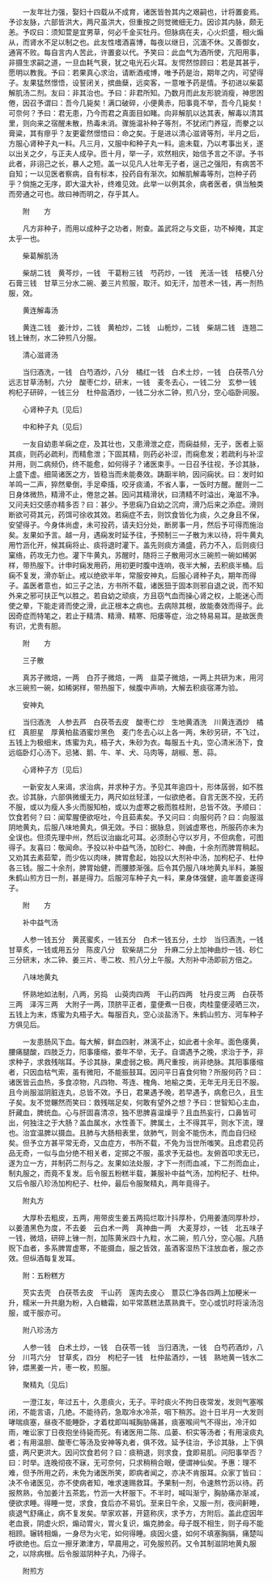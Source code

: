 <!-- { "loadSidebar": true } -->
　　一友年壮力强，娶妇十四载从不成育，诸医皆咎其内之艰嗣也，计将置妾焉。予诊友脉，六部皆洪大，两尺虽洪大，但重按之则觉微细无力。因诊其内脉，颇无恙。予叹曰：须知萱是宜男草，何必千金买牡丹。但脉病在夫，心火炽盛，相火煽从，而肾水不足以制之也。此友性嗜酒喜博，每夜以继日，沉湎不休。又善御女，通宵不败。每自言内人苦此，许置妾以代。予笑曰：此血气为酒所使，亢阳用事，非摄生求嗣之道，一旦血耗气衰，犹之电光石火耳。友愕然惊顾曰：若是其甚乎，愿明以教我。予曰：若果真心求治，请断酒戒博，唯予药是治，期年之内，可望得子。友果猛然憬悟，设誓闭关，摈曲蘖，远奕客，一意唯予药是情。予初进以柴葛解肌汤二剂。友曰：非其治也。予曰：非君所知。乃数月而此友形貌消瘦，神思困倦，因召予谓曰：吾今几毙矣！满口破碎，小便黄赤，阳事竟不举，吾今几毙矣！可奈何？予曰：君无患，乃今而君之真面目如睹。向非解肌以达其表，解毒以清其里，则向来之宿醒未散，热毒未消。骤施温补种子等剂，不犹闭门养寇，而豢之以膏粱，其有瘳乎？友更霍然憬悟曰：命之矣。于是进以清心滋肾等剂，半月之后，方服心肾种子丸一料。凡三月，又服中和种子丸一料。逾未载，乃以考事出关，遂以出关之夕，与正夫人成孕。匝十月，举一子，欢然相庆，始信予言之不谬。予书此者，非诩己之长，暴人之短。盖一以见凡人壮年无子者，逞己之强阳，有病苦不自知；一以见医者察病，自有标本，投药自有渐次。如解肌解毒等剂，岂种子药乎？倘施之无序，即大温大补，终难见效。此举一以例其余，病者医者，俱当触类而旁通之可也。故曰神而明之，存乎其人。

　　附　　方

　　凡方非种子，而用以成种子之功者，附查。盖武将之与文臣，功不棹掩，其定太乎一也。

　　柴葛解肌汤

　　柴胡二钱　黄芩炒，一钱　干葛粉三钱　芍药炒，一钱　羌活一钱　桔梗八分　石膏三钱　甘草三分水二碗、姜三片煎服，取汗。如无汗，加苍术一钱，再一剂热服，效。

　　黄连解毒汤

　　黄连二钱　姜汁炒，二钱　黄柏炒，二钱　山栀炒，二钱　柴胡二钱　连翘二钱上锉剂，水二钟煎八分服。

　　清心滋肾汤

　　当归酒洗，一钱　白芍酒炒，八分　橘红一钱　白术土炒，一钱　白茯苓八分　远志甘草汤制，六分　酸枣仁炒，研末，一钱　麦冬去心，一钱二分　玄参一钱　枸杞子研碎，一钱三分　杜仲盐酒炒，一钱二分水二钟，煎八分，空心临卧间服。

　　心肾种子丸〔见后〕

　　中和种子丸〔见后〕

　　一友自幼患羊痫之症，及其壮也，又患滑泄之症，而痫益频，无子，医者上驱其痰，则药必疏利，而精愈泄；下固其精，则药必补涩，而痫愈发；若疏利与补涩并用，则二病频仍，终不能愈，如何得子？诸医束手。一日召予往视，予诊其脉，上盛下虚。细简诸医之方，皆稳当而未能奏效。踌蹰半晌，因问痫状。曰：发时如羊鸣一二声，猝然晕倒，手足牵搐，咬牙痰涌，不省人事，一饭时方醒。醒则一二日身体微热，精滑不止，倦怠之甚。因问其精滑状，曰清精不时溢出，淹滋不净。又问夫妇交感亦精多否？曰：甚少。予思痫乃自幼之沉疴，滑乃后来之添症。滑则断欲可荷其元，药饵可徐收其效。若痫症不去，则饮食皆化为痰，久之身且不保，安望得子。今身体尚虚，未可投药，请夫妇分处，断房事一月，然后予可得而施治矣。友果如予言。越一月，遇痫发时延予往，予预制三一子散为末以待，将牛黄丸用竹沥化开，候其痫将止、痰将退时灌下。盖先则痰方涌盛，药力不入，后则痰归窠络，药攻无力也。灌下牛黄丸，苏醒时，随将三子散用河水三碗煎一碗如稀粥样，带热服下。计申时痫发用药，用初更时腹中连响，夜半大解，去积痰半桶。后痫不复发，滑亦斩止。戒以绝欲半年，常服安神丸，后服心肾种子丸，期年而得子。盖医者意也，如三子之法，方书所不载，诸医狃于固本则邪自退之说，而不知外来之邪可扶正气以胜之。若自幼之顽痰，方且窃气血而操心肾之权，上能迷心而使之晕，下能走肾而使之滑，此正根本之病也。去病除其根，故能奏效而得子。此因奇症而特笔之，若止于精清、精滑、精寒、阳痿等症，治之特易易耳。是故医贵有识，尤贵有胆。

　　附　　方

　　三子散

　　真苏子微焙，一两　白芥子微焙，一两　韭菜子微焙，一两上共研为末，用河水三碗煎一碗，如稀粥样，带热服下，候腹中声响，大解去积痰宿滞为验。

　　安神丸

　　当归酒洗　人参去芦　白茯苓去皮　酸枣仁炒　生地黄酒洗　川黄连酒炒　橘红　真胆星　厚黄柏盐酒蜜炒黑色　麦门冬去心以上各一两，朱砂另研，不飞过，五钱上为极细末，炼蜜为丸，梧子大，朱砂为衣。每服五十丸，空心清米汤下，食远临卧灯心汤下。忌猪、鹅、牛、羊、犬、马肉等，胡椒、葱、蒜。

　　心肾种子方〔见后〕

　　一新安友人来谒，求治病，并求种子方。予见其年逾四十，形体孱弱，如不胜衣。诊其脉，六部俱微缓无力，两尺如丝轻漾，一似欲绝者。自言无医不投，无药不服，或以为瘦人多火而服知柏，或以为虚寒之极而胜桂附，总皆不效。予顺曰：饮食若何？曰：闻荤腥便欲呕吐，今且茹素矣。予又问曰：向服何药？曰：向服滋阴地黄丸，后服八味地黄丸，俱无效。予曰：据脉息，则诚虚寒也，所服药亦未为全误也。但须先理中州，然后议治幽北可耳。必须耐心守以岁月，不但病愈，可图得子。友喜曰：敬闻命。予投以补中益气汤，加砂仁、神曲，十余剂而脾胃稍起。又劝其去素茹荤，而少佐以肉味，脾胃愈起，始投以大剂补中汤，加枸杞子、杜仲各三钱。服二十余剂，脾胃始健，而腰膝渐强。后令其仍服八味地黄丸半料，兼服朱鹤山煎方日一剂，甚是得力。后服河车种子丸一料，果身体强健，逾年置妾遂得子。

　　附　　方

　　补中益气汤

　　人参一钱五分　黄芪蜜炙，一钱五分　白术一钱五分，土炒　当归酒洗，一钱　甘草炙，一钱或用五分　陈皮八分　软柴胡二分　升麻二分上加神曲炒一钱、砂仁三分研末，水二钟、姜三片、枣二枚、煎八分上午服。大剂补中汤即前方倍之。

　　八味地黄丸

　　怀熟地如法制，八两，另捣　山萸肉四两　干山药四两　牡丹皮三两　白茯苓三两　泽泻三两　大附子一两，顶脐平正者，童便煮一日夜，肉桂童便浸晒三次，五钱上为末，炼蜜为丸梧子大。每服百丸，空心淡盐汤下。朱鹤山煎方、河车种子方俱见后。

　　一友患肠风下血。每大解，鲜血四射，淋漓不止，如此者十余年。面色痿黄，腰痛腿酸，四肢乏力，阳事痿缩，娄年不举，无子。自谓遇予之晚，求治于予，非求种子，求救残喘耳。予诊其脉，果虚弱之极。两尺重按，尚非绝脉。其阳事痿缩者，只因血枯气索，虽有微阳，不能振鼓耳。因问平日喜食何物？所服何药？曰：诸医皆云血热，多食凉物，凡四物、芩连、槐角、地榆之类，无年无月无日不服。且今尚服滋阴脏连丸，总皆不效。予日，君果遇予晚，若早遇予，病愈已久，且生子矣。友不觉冁然而笑曰：救残喘足矣，何敢有望外之想？予曰：世智知心主血，肝藏血，脾统血。心与肝固喜清凉，独不思脾喜温燥乎？且血热妄行，口鼻皆可出，何独注之于大肠？盖血属水，水性善下。脾属土，土不得其平，则水下流，理也。治宜温脾以摄血。且肺与大肠相表里，敛肺气，则金不能伤木，而血自归经矣。但予立方甚平常无奇，又血症方，书所不载，不免为当世所嗤笑。且虑君见药品无奇，一似与血分绝不相关者，定掷之不服，虽求予无益也。友俯首叩求无已，遂为立一方，并制药二剂与之。友果如法处服，才下一剂而血减，下二剂而血止，制丸服之，而竟不复发。后令服五粉糕半载，兼服补中益气汤，加枸杞子、杜仲。又后令服八珍汤加枸杞子、杜仲，最后令服聚精丸，两年竟得子。

　　附丸方

　　大厚朴去粗皮，五两，用带皮生姜五两捣烂取汁抖厚朴，仍用姜渣同厚朴炒，以姜渣黑色为度，不去姜　云白术一两　真神曲一两　大麦芽炒，一钱　北五味子一钱，微焙，研碎上锉一剂，加陈黄米四十九粒，水二碗，煎八分，空心服。凡肠贶下血者，多系脾胃虚寒，不能摄血，服之皆效，虽酒客湿热下注放血者，服之亦效。但纵酒每复发耳。

　　附：五粉糕方

　　芡实去壳　白茯苓去皮　干山药　莲肉去皮心　薏苡仁净各四两上加粳米一升，糯米一升共磨为粉，入白糖霜，如平常蒸糕法蒸熟粪干。空心或饥时将滚汤泡服，或干服亦可。

　　附八珍汤方

　　人参一钱　白术土炒，一钱　白茯苓一钱　当归酒洗，一钱　白芍药酒炒，八分　川芎六分　甘草炙，四分　枸杞子一钱　杜仲盐酒炒，一钱　熟地黄一钱水二钟，煨黑姜一片，枣一枚，煎服。

　　聚精丸〔见后〕

　　一澄江友，年过五十，久患痰火，无子。平时痰火不拘日夜常发，发则气塞喉闭，不能言语，几绝。不能待药，急取冷水冷茶，咽下稍苏。迨十日半月一大发则哮喘痰塞，昼夜不能睡卧，才着枕即叫喊胸胁痛甚，痰塞喉间气不得出，冷汗如雨，唯讼家丁日夜抱坐待毙而死。有诸医用二陈、瓜蒌、枳实等汤者；有用滚痰丸者；有用温胆、酸枣仁等汤及安神等丸者，俱不效。延予往治，予诊其脉，上下俱盛，两尺更洪大。因问饮食若何？曰：痰稍退，则求食，食即易肌。问阳事举否？曰：时举。连晚彻夜不寐，无可奈何，只求稍稍合眼，便谓神仙矣。予惠：理不难，但予所用之药，未免为诸医所笑，即病者闻之，亦决不肯服耳。众家丁皆曰：决不令诸医见，亦不使病者知，唯求速赐救耳。予果制一剂，令速熬竹沥以待。药报熬熟，令加姜汁五茶匙，竹沥一大杯服下。不半时，喊叫渐宁，胸胁痛亦渐减，便欲求睡。得睡一觉，求食，食后亦不易饥。至来日午余，又服一剂，夜间鼾睡，痰退气舒痛止，病不复发矣。举家欢甚，开筵称庆，求予方，方附后。盖此症因年老血衰，阴虚火炽，煽动胃火，胃火复识，煽克肺金。母子既不相生，则子母不能相顾。辗转相煽，一身尽为火宅，如何得睡。痰因火盛，如何不填塞胸膈，痛楚叫呼欲绝也。后立一擦牙漱津方，早晨用之，可免服煎药。又令其制滋阴地黄丸服之，以除病根。后令服滋阴种子丸，乃得子。

　　附煎方

